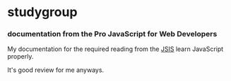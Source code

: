 # studygroup

### documentation from the Pro JavaScript for Web Developers

My documentation for the required reading from the [JSIS](http://javascriptissexy.com/how-to-learn-javascript-properly/)
learn JavaScript properly.

It's good review for me anyways.
